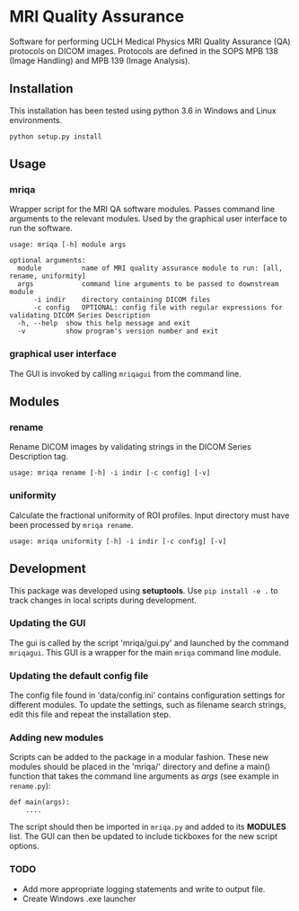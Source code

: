# MRI Quality Assurance 

Software for performing UCLH Medical Physics MRI Quality Assurance (QA) protocols on DICOM images. Protocols are defined in the SOPS MPB 138 (Image Handling) and MPB 139 (Image Analysis).

## Installation
This installation has been tested using python 3.6 in Windows and Linux environments.
```
python setup.py install
```

## Usage

### mriqa
Wrapper script for the MRI QA software modules. Passes command line arguments to the relevant modules. Used by the graphical user interface to run the software.
```
usage: mriqa [-h] module args

optional arguments:
  module          name of MRI quality assurance module to run: [all, rename, uniformity]
  args            command line arguments to be passed to downstream module
      -i indir    directory containing DICOM files 
      -c config   OPTIONAL: config file with regular expressions for validating DICOM Series Description
  -h, --help  show this help message and exit
  -v          show program's version number and exit
```

### graphical user interface
The GUI is invoked by calling `mriqagui` from the command line.

## Modules

### rename
Rename DICOM images by validating strings in the DICOM Series Description tag.
```
usage: mriqa rename [-h] -i indir [-c config] [-v]
```

### uniformity
Calculate the fractional uniformity of ROI profiles. Input directory must have been processed by `mriqa rename`. 
```
usage: mriqa uniformity [-h] -i indir [-c config] [-v]
```

## Development
This package was developed using **setuptools**.  Use `pip install -e .` to track changes in local scripts during development.

### Updating the GUI
The gui is called by the script 'mriqa/gui.py' and launched by the command `mriqagui`. This GUI is a wrapper for the main `mriqa` command line module. 

### Updating the default config file
The config file found in 'data/config.ini' contains configuration settings for different modules. To update the settings, such as filename search strings, edit this file and repeat the installation step.

### Adding new modules
Scripts can be added to the package in a modular fashion. These new modules should be placed in the 'mriqa/' directory and define a main() function that takes the command line arguments as *args* (see example in `rename.py`):
```
def main(args):
    ....
```
The script should then be imported in `mriqa.py` and added to its **MODULES** list. The GUI can then be updated to include tickboxes for the new script options. 

### TODO
* Add more appropriate logging statements and write to output file.
* Create Windows .exe launcher
